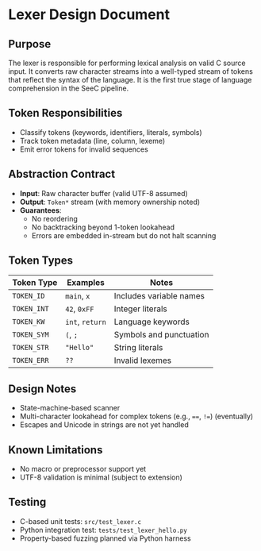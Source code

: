 # Lexer Design Document

## Purpose

The lexer is responsible for performing lexical analysis on valid C source input. It converts raw character streams into a well-typed stream of tokens that reflect the syntax of the language. It is the first true stage of language comprehension in the SeeC pipeline.

## Token Responsibilities

- Classify tokens (keywords, identifiers, literals, symbols)
- Track token metadata (line, column, lexeme)
- Emit error tokens for invalid sequences

## Abstraction Contract

- **Input**: Raw character buffer (valid UTF-8 assumed)
- **Output**: `Token*` stream (with memory ownership noted)
- **Guarantees**:
  - No reordering
  - No backtracking beyond 1-token lookahead
  - Errors are embedded in-stream but do not halt scanning

## Token Types

| Token Type    | Examples       | Notes                    |
|---------------|----------------|--------------------------|
| `TOKEN_ID`     | `main`, `x`     | Includes variable names  |
| `TOKEN_INT`    | `42`, `0xFF`    | Integer literals         |
| `TOKEN_KW`     | `int`, `return` | Language keywords        |
| `TOKEN_SYM`    | `(`, `;`        | Symbols and punctuation  |
| `TOKEN_STR`    | `"Hello"`       | String literals          |
| `TOKEN_ERR`    | `??`            | Invalid lexemes          |

## Design Notes

- State-machine-based scanner
- Multi-character lookahead for complex tokens (e.g., `==`, `!=`) (eventually)
- Escapes and Unicode in strings are not yet handled

## Known Limitations

- No macro or preprocessor support yet
- UTF-8 validation is minimal (subject to extension)

## Testing

- C-based unit tests: `src/test_lexer.c`
- Python integration test: `tests/test_lexer_hello.py`
- Property-based fuzzing planned via Python harness
